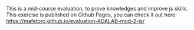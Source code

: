 This is a mid-course evaluation, to prove knowledges and improve js skills. This exercise is published on Github Pages, you can check it out here: https://mafetoro.github.io/evaluation-ADALAB-mod-2-js/
